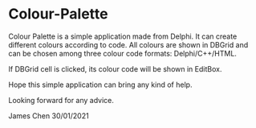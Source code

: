 # Colour-Palette

Colour Palette is a simple application made from Delphi. It can create different colours according to code. All colours are shown in DBGrid and can be chosen among three colour code formats: Delphi/C++/HTML.

If DBGrid cell is clicked, its colour code will be shown in EditBox.

Hope this simple application can bring any kind of help.

Looking forward for any advice.

James Chen
30/01/2021
